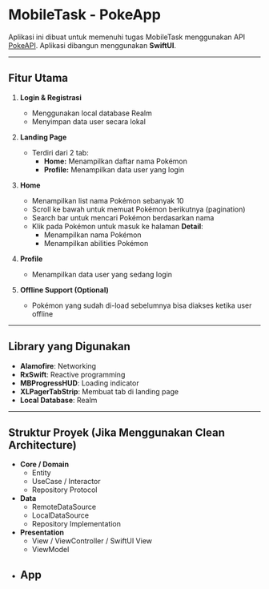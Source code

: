 # MobileTask - PokeApp

Aplikasi ini dibuat untuk memenuhi tugas MobileTask menggunakan API [PokeAPI](https://pokeapi.co/). Aplikasi dibangun menggunakan **SwiftUI**.

---

## Fitur Utama

1. **Login & Registrasi**
   - Menggunakan local database Realm
   - Menyimpan data user secara lokal

2. **Landing Page**
   - Terdiri dari 2 tab:
     - **Home:** Menampilkan daftar nama Pokémon
     - **Profile:** Menampilkan data user yang login

3. **Home**
   - Menampilkan list nama Pokémon sebanyak 10
   - Scroll ke bawah untuk memuat Pokémon berikutnya (pagination)
   - Search bar untuk mencari Pokémon berdasarkan nama
   - Klik pada Pokémon untuk masuk ke halaman **Detail**:
     - Menampilkan nama Pokémon
     - Menampilkan abilities Pokémon

4. **Profile**
   - Menampilkan data user yang sedang login

5. **Offline Support (Optional)**
   - Pokémon yang sudah di-load sebelumnya bisa diakses ketika user offline

---

## Library yang Digunakan

- **Alamofire**: Networking
- **RxSwift**: Reactive programming
- **MBProgressHUD**: Loading indicator
- **XLPagerTabStrip**: Membuat tab di landing page
- **Local Database**: Realm

---

## Struktur Proyek (Jika Menggunakan Clean Architecture)

- **Core / Domain**
  - Entity
  - UseCase / Interactor
  - Repository Protocol
- **Data**
  - RemoteDataSource
  - LocalDataSource
  - Repository Implementation
- **Presentation**
  - View / ViewController / SwiftUI View
  - ViewModel
- **App**
  - 
